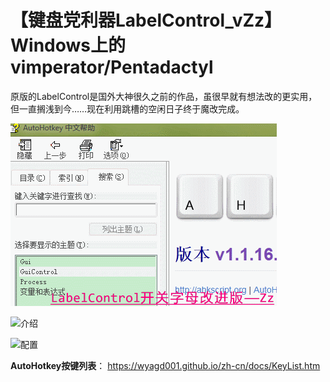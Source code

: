 # 【键盘党利器LabelControl_vZz】Windows上的vimperator/Pentadactyl 
原版的LabelControl是国外大神很久之前的作品，虽很早就有想法改的更实用，但一直搁浅到今……现在利用跳槽的空闲日子终于魔改完成。

![操作](https://raw.githubusercontent.com/hui-Zz/LabelControlZz/master/演示图片/g_字母.gif)

![介绍](https://user-images.githubusercontent.com/9458347/69625215-18bbae00-1081-11ea-8f96-d7763ebfde21.png)

![配置](https://user-images.githubusercontent.com/9458347/69625237-240ed980-1081-11ea-8c1a-1c5617293480.png)

**AutoHotkey按键列表**： https://wyagd001.github.io/zh-cn/docs/KeyList.htm
